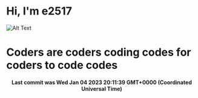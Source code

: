# Hi, I'm e2517

![Alt Text](https://github.com/E2517/e2517/blob/master/images/background.gif)

# Coders are coders coding codes for coders to code codes

<h4 align="center">Last commit was Wed Jan 04 2023 20:11:39 GMT+0000 (Coordinated Universal Time)</h4>
